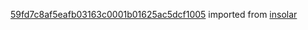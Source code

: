 [59fd7c8af5eafb03163c0001b01625ac5dcf1005](https://github.com/insolar/insolar/commit/59fd7c8af5eafb03163c0001b01625ac5dcf1005) imported from [insolar](https://github.com/insolar/insolar)
